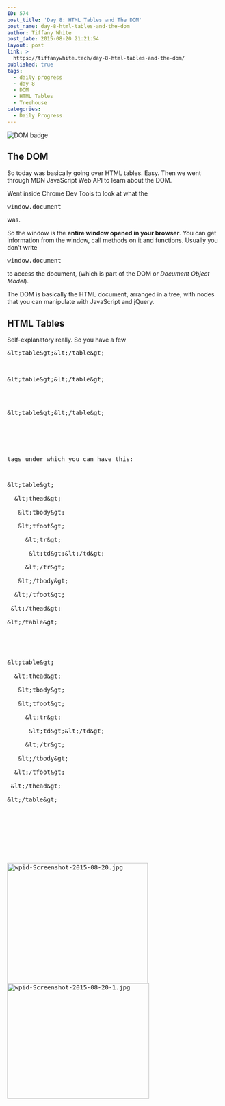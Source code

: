 ```yaml
---
ID: 574
post_title: 'Day 8: HTML Tables and The DOM'
post_name: day-8-html-tables-and-the-dom
author: Tiffany White
post_date: 2015-08-20 21:21:54
layout: post
link: >
  https://tiffanywhite.tech/day-8-html-tables-and-the-dom/
published: true
tags:
  - daily progress
  - day 8
  - DOM
  - HTML Tables
  - Treehouse
categories:
  - Daily Progress
---
```

<img class="aligncenter" src="http://helloburgh.me/wp-content/uploads/2015/08/wpid-Screenshot-2015-08-20-2.jpg" alt="DOM badge" />

<h2>The DOM</h2>

So today was basically going over HTML tables. Easy. Then we went through MDN JavaScript Web API to learn about the DOM.

Went inside Chrome Dev Tools to look at what the

<pre class="lang:javascript decode:1 " >window.document</pre>

was.

So the window is the <strong>entire window opened in your browser</strong>. You can get information from the window, call methods on it and functions. Usually you don’t write

<pre class="lang:javascript decode:1 " >window.document</pre>

to access the document, (which is part of the DOM or <em>Document Object Model</em>).

The DOM is basically the HTML document, arranged in a tree, with nodes that you can manipulate with JavaScript and jQuery.

<h2>HTML Tables</h2>

Self-explanatory really. So you have a few



<pre class="lang:html decode:1 " >
&amp;lt;table&amp;gt;&amp;lt;/table&amp;gt;


<pre class="lang:html decode:1 " >
&amp;lt;table&amp;gt;&amp;lt;/table&amp;gt;



<pre class="lang:html decode:1 " >
&amp;lt;table&amp;gt;&amp;lt;/table&amp;gt;


</pre>

tags under which you can have this:



<pre class="lang:html decode:1 " >
&amp;lt;table&amp;gt;

  &amp;lt;thead&amp;gt;

   &amp;lt;tbody&amp;gt;

   &amp;lt;tfoot&amp;gt;

     &amp;lt;tr&amp;gt;

      &amp;lt;td&amp;gt;&amp;lt;/td&amp;gt;

     &amp;lt;/tr&amp;gt;

   &amp;lt;/tbody&amp;gt;

  &amp;lt;/tfoot&amp;gt;

 &amp;lt;/thead&amp;gt;

&amp;lt;/table&amp;gt;




<pre class="lang:html decode:1 " >
&amp;lt;table&amp;gt;

  &amp;lt;thead&amp;gt;

   &amp;lt;tbody&amp;gt;

   &amp;lt;tfoot&amp;gt;

     &amp;lt;tr&amp;gt;

      &amp;lt;td&amp;gt;&amp;lt;/td&amp;gt;

     &amp;lt;/tr&amp;gt;

   &amp;lt;/tbody&amp;gt;

  &amp;lt;/tfoot&amp;gt;

 &amp;lt;/thead&amp;gt;

&amp;lt;/table&amp;gt;





</pre>

<a href="http://helloburgh.me/wp-content/uploads/2015/08/wpid-Screenshot-2015-08-20.jpg"><img class="aligncenter size-full wp-image-572" src="http://helloburgh.me/wp-content/uploads/2015/08/wpid-Screenshot-2015-08-20.jpg" alt="wpid-Screenshot-2015-08-20.jpg" width="329" height="280" /></a> <a href="http://helloburgh.me/wp-content/uploads/2015/08/wpid-Screenshot-2015-08-20-1.jpg"><img class="aligncenter size-full wp-image-573" src="http://helloburgh.me/wp-content/uploads/2015/08/wpid-Screenshot-2015-08-20-1.jpg" alt="wpid-Screenshot-2015-08-20-1.jpg" width="332" height="270" /></a></pre>